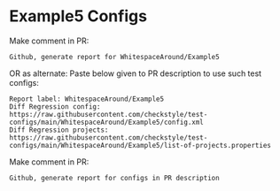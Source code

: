 # Example5 Configs
Make comment in PR:
```
Github, generate report for WhitespaceAround/Example5
```
OR as alternate:
Paste below given to PR description to use such test configs:
```
Report label: WhitespaceAround/Example5
Diff Regression config: https://raw.githubusercontent.com/checkstyle/test-configs/main/WhitespaceAround/Example5/config.xml
Diff Regression projects: https://raw.githubusercontent.com/checkstyle/test-configs/main/WhitespaceAround/Example5/list-of-projects.properties
```
Make comment in PR:
```
Github, generate report for configs in PR description
```
